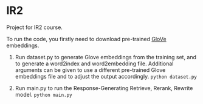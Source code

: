 # IR2
Project for IR2 course.


To run the code, you firstly need to download pre-trained
[GloVe](https://nlp.stanford.edu/projects/glove/) embeddings.

1. Run dataset.py to generate Glove embeddings from the training set, and to generate a word2index and word2embedding file. Additional arguments can be given to use a different pre-trained Glove embeddings file and to adjust the output accordingly.
```python dataset.py```

2. Run main.py to run the Response-Generating Retrieve, Rerank, Rewrite model.
```python main.py```
